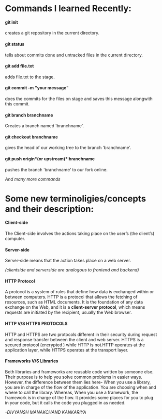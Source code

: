# Commands I learned Recently:

#### git init
creates a git repository in the current directory.

#### git status
tells about commits done and untracked files in the current directory.


#### git add file.txt
adds file.txt to the stage.

#### git commit -m "your message"
does the commits for the files on stage and saves this message alongwith this commit.


#### git branch branchname
Creates a branch named 'branchname'.


#### git checkout branchname
gives the head of our working tree to the branch 'branchname'.


#### git push origin*(or upstream)* branchname
pushes the branch 'branchname' to our fork online.

          
           


*And many more commands*
          
          
  
  
  
          
# Some new terminoligies/concepts and their description:


#### Client-side
The Client-side involves the actions taking place on the user’s (the client’s) computer.

#### Server-side
Server-side means that the action takes place on a web server.

*(clientside and serverside are analogous to frontend and backend)*

#### HTTP Protocol
A protocol is a system of rules that define how data is exchanged within or between computers. HTTP is a protocol that allows the fetching of resources, such as HTML documents. It is the foundation of any data exchange on the Web, and it is a **client-server protocol**, which means requests are initiated by the recipient, usually the Web browser.

#### HTTP V/S HTTPS PROTOCOLS
HTTP and HTTPS are two protocols different in their security during request and response transfer between the client and web server.
HTTPS is a secured protocol (encrypted ) while HTTP is not.HTTP operates at the application layer, while HTTPS operates at the transport layer.

#### Frameworks V/S Libraries
Both libraries and frameworks are reusable code written by someone else. Their purpose is to help you solve common problems in easier ways. However, the difference between them lies here- When you use a library, you are in charge of the flow of the application. You are choosing when and where to call the library. Whereas, When you use a framework, the framework is in charge of the flow. It provides some places for you to plug in your code, but it calls the code you plugged in as needed.


*-DIVYANSH MANAKCHAND KANKARIYA*
